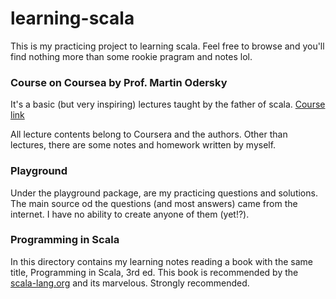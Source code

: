 # learning-scala

This is my practicing project to learning scala. Feel free to browse and you'll find nothing more than some rookie pragram and notes lol.

### Course on Coursea by Prof. Martin Odersky

It's a basic (but very inspiring) lectures taught by the father of scala.
[Course link](https://www.coursera.org/learn/progfun1/home)

All lecture contents belong to Coursera and the authors. Other than lectures, there are some notes and homework written by myself.

### Playground

Under the playground package, are my practicing questions and solutions. The main source od the questions (and most answers) came from the internet. I have no ability to create anyone of them (yet!?).

### Programming in Scala

In this directory contains my learning notes reading a book with the same title, 
Programming in Scala, 3rd ed.
This book is recommended by the [scala-lang.org](https://www.scala-lang.org/documentation/books.html) and its marvelous. Strongly recommended.

 

